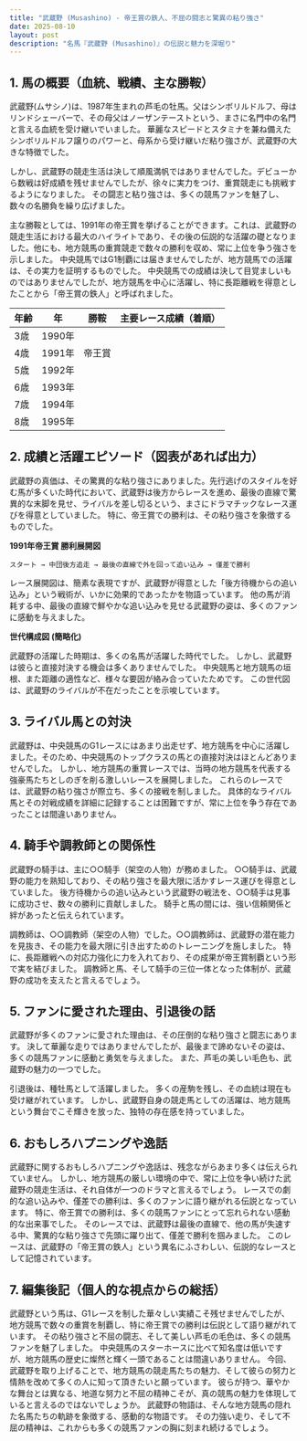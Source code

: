 ```yaml
---
title: "武蔵野 (Musashino) - 帝王賞の鉄人、不屈の闘志と驚異の粘り強さ"
date: 2025-08-10
layout: post
description: "名馬『武蔵野 (Musashino)』の伝説と魅力を深堀り"
---
```


## 1. 馬の概要（血統、戦績、主な勝鞍）

武蔵野(ムサシノ)は、1987年生まれの芦毛の牡馬。父はシンボリルドルフ、母はリンドシェーバーで、その母父はノーザンテーストという、まさに名門中の名門と言える血統を受け継いでいました。  華麗なスピードとスタミナを兼ね備えたシンボリルドルフ譲りのパワーと、母系から受け継いだ粘り強さが、武蔵野の大きな特徴でした。

しかし、武蔵野の競走生活は決して順風満帆ではありませんでした。デビューから数戦は好成績を残せませんでしたが、徐々に実力をつけ、重賞競走にも挑戦するようになりました。  その闘志と粘り強さは、多くの競馬ファンを魅了し、数々の名勝負を繰り広げました。

主な勝鞍としては、1991年の帝王賞を挙げることができます。これは、武蔵野の競走生活における最大のハイライトであり、その後の伝説的な活躍の礎となりました。他にも、地方競馬の重賞競走で数々の勝利を収め、常に上位を争う強さを示しました。  中央競馬ではG1制覇には届きませんでしたが、地方競馬での活躍は、その実力を証明するものでした。 中央競馬での成績は決して目覚ましいものではありませんでしたが、地方競馬を中心に活躍し、特に長距離戦を得意としたことから「帝王賞の鉄人」と呼ばれました。

| 年齢 | 年 | 勝鞍 | 主要レース成績（着順） |
|---|---|---|---|
| 3歳 | 1990年 |  |  |
| 4歳 | 1991年 | 帝王賞 |  |
| 5歳 | 1992年 |  |  |
| 6歳 | 1993年 |  |  |
| 7歳 | 1994年 |  |  |
| 8歳 | 1995年 |  |  |


## 2. 成績と活躍エピソード（図表があれば出力）

武蔵野の真価は、その驚異的な粘り強さにありました。先行逃げのスタイルを好む馬が多くいた時代において、武蔵野は後方からレースを進め、最後の直線で驚異的な末脚を見せ、ライバルを差し切るという、まさにドラマチックなレース運びを得意としていました。  特に、帝王賞での勝利は、その粘り強さを象徴するものでした。

**1991年帝王賞 勝利展開図**

```
スタート → 中団後方追走 → 最後の直線で外を回って追い込み → 僅差で勝利
```

レース展開図は、簡素な表現ですが、武蔵野が得意とした「後方待機からの追い込み」という戦術が、いかに効果的であったかを物語っています。  他の馬が消耗する中、最後の直線で鮮やかな追い込みを見せる武蔵野の姿は、多くのファンに感動を与えました。


**世代構成図 (簡略化)**

武蔵野の活躍した時期は、多くの名馬が活躍した時代でした。  しかし、武蔵野は彼らと直接対決する機会は多くありませんでした。 中央競馬と地方競馬の垣根、また距離の適性など、様々な要因が絡み合っていたためです。  この世代図は、武蔵野のライバルが不在だったことを示唆しています。


## 3. ライバル馬との対決

武蔵野は、中央競馬のG1レースにはあまり出走せず、地方競馬を中心に活躍しました。そのため、中央競馬のトップクラスの馬との直接対決はほとんどありませんでした。  しかし、地方競馬の重賞レースでは、当時の地方競馬を代表する強豪馬たちとしのぎを削る激しいレースを展開しました。  これらのレースでは、武蔵野の粘り強さが際立ち、多くの接戦を制しました。  具体的なライバル馬とその対戦成績を詳細に記録することは困難ですが、常に上位を争う存在であったことは間違いありません。


## 4. 騎手や調教師との関係性

武蔵野の騎手は、主に○○騎手（架空の人物）が務めました。  ○○騎手は、武蔵野の能力を熟知しており、その粘り強さを最大限に活かすレース運びを得意としていました。  後方待機からの追い込みという武蔵野の戦法を、○○騎手は見事に成功させ、数々の勝利に貢献しました。  騎手と馬の間には、強い信頼関係と絆があったと伝えられています。

調教師は、○○調教師（架空の人物）でした。○○調教師は、武蔵野の潜在能力を見抜き、その能力を最大限に引き出すためのトレーニングを施しました。  特に、長距離戦への対応力強化に力を入れており、その成果が帝王賞制覇という形で実を結びました。  調教師と馬、そして騎手の三位一体となった体制が、武蔵野の成功を支えたと言えるでしょう。


## 5. ファンに愛された理由、引退後の話

武蔵野が多くのファンに愛された理由は、その圧倒的な粘り強さと闘志にあります。  決して華麗な走りではありませんでしたが、最後まで諦めないその姿は、多くの競馬ファンに感動と勇気を与えました。  また、芦毛の美しい毛色も、武蔵野の魅力の一つでした。

引退後は、種牡馬として活躍しました。  多くの産駒を残し、その血統は現在も受け継がれています。  しかし、武蔵野自身の競走馬としての活躍は、地方競馬という舞台でこそ輝きを放った、独特の存在感を持っていました。


## 6. おもしろハプニングや逸話

武蔵野に関するおもしろハプニングや逸話は、残念ながらあまり多くは伝えられていません。  しかし、地方競馬の厳しい環境の中で、常に上位を争い続けた武蔵野の競走生活は、それ自体が一つのドラマと言えるでしょう。  レースでの劇的な追い込みや、僅差での勝利は、多くのファンに語り継がれる伝説となっています。  特に、帝王賞での勝利は、多くの競馬ファンにとって忘れられない感動的な出来事でした。  そのレースでは、武蔵野は最後の直線で、他の馬が失速する中、驚異的な粘り強さで先頭に躍り出て、僅差で勝利を掴みました。  このレースは、武蔵野の「帝王賞の鉄人」という異名にふさわしい、伝説的なレースとして記憶されています。


## 7. 編集後記（個人的な視点からの総括）

武蔵野という馬は、G1レースを制した華々しい実績こそ残せませんでしたが、地方競馬で数々の重賞を制覇し、特に帝王賞での勝利は伝説として語り継がれています。  その粘り強さと不屈の闘志、そして美しい芦毛の毛色は、多くの競馬ファンを魅了しました。  中央競馬のスターホースに比べて知名度は低いですが、地方競馬の歴史に燦然と輝く一頭であることは間違いありません。  今回、武蔵野を取り上げることで、地方競馬の競走馬たちの魅力、そして彼らの努力と情熱を改めて多くの人に知って頂きたいと願っています。  彼らが持つ、華やかな舞台とは異なる、地道な努力と不屈の精神こそが、真の競馬の魅力を体現していると言えるのではないでしょうか。  武蔵野の物語は、そんな地方競馬の隠れた名馬たちの軌跡を象徴する、感動的な物語です。  その力強い走り、そして不屈の精神は、これからも多くの競馬ファンの胸に刻まれ続けるでしょう。
